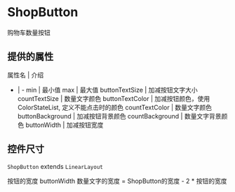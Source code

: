 # ShopButton
购物车数量按钮

## 提供的属性

属性名 | 介绍
- | -
min | 最小值
max | 最大值
buttonTextSize | 加减按钮文字大小
countTextSize | 数量文字颜色
buttonTextColor | 加减按钮颜色，使用ColorStateList, 定义不能点击时的颜色
countTextColor | 数量文字颜色
buttonBackground | 加减按钮背景颜色
countBackground | 数量文字背景颜色
buttonWidth | 加减按钮宽度

## 控件尺寸

`ShopButton` extends `LinearLayout`

按钮的宽度 buttonWidth
数量文字的宽度 = ShopButton的宽度 - 2 * 按钮的宽度
